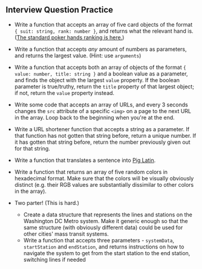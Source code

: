 ## Interview Question Practice

* Write a function that accepts an array of five card objects of the format `{ suit: string, rank: number }`, and returns what the relevant hand is. ([The standard poker hands ranking is here.](http://en.wikipedia.org/wiki/List_of_poker_hands))

* Write a function that accepts *any* amount of numbers as parameters, and returns the largest value. (Hint: use `arguments`)

* Write a function that accepts both an array of objects of the format `{ value: number, title: string }` and a boolean value as a parameter, and finds the object with the largest `value` property. If the boolean parameter is true/truthy, return the `title` property of that largest object; if not, return the `value` property instead.

* Write some code that accepts an array of URLs, and every 3 seconds changes the `src` attribute of a specific `<img>` on a page to the next URL in the array. Loop back to the beginning when you're at the end.

* Write a URL shortener function that accepts a string as a parameter. If that function has not gotten that string before, return a unique number. If it has gotten that string before, return the number previously given out for that string.

* Write a function that translates a sentence into [Pig Latin](http://en.wikipedia.org/wiki/Pig_Latin).

* Write a function that returns an array of five random colors in hexadecimal format. Make sure that the colors will be visually obviously distinct (e.g. their RGB values are substantially dissimilar to other colors in the array).

* Two parter! (This is hard.)
    * Create a data structure that represents the lines and stations on the Washington DC Metro system. Make it generic enough so that the same structure (with obviously different data) could be used for other cities' mass transit systems.
    * Write a function that accepts three parameters - `systemData`, `startStation` and `endStation`, and returns instructions on how to navigate the system to get from the start station to the end station, switching lines if needed
